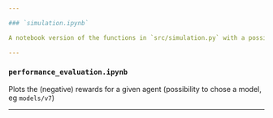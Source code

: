 ```yaml
---

### `simulation.ipynb`

A notebook version of the functions in `src/simulation.py` with a possibility to see the functions being implemented, as well as generate new train/test data yourself.

---
```


### `performance_evaluation.ipynb`

Plots the (negative) rewards for a given agent (possibility to chose a model, eg `models/v7`) 

---
